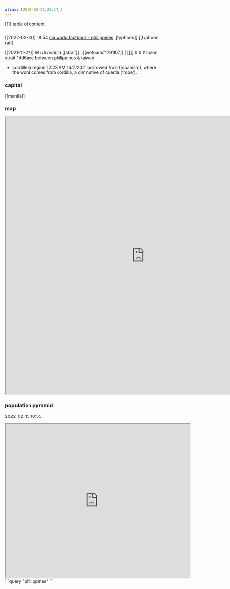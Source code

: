 ```yaml
---
alias: [2022-02-22,20:17,]
---
```

[[]]
table of content
```toc
```
[[2022-02-13]] 18:54
[cia world factbook - philippines](https://www.cia.gov/the-world-factbook/countries/philippines)
[[typhoon]]
[[typhoon rai]]

[[2021-11-22]]  `09:40` _related_ [[strait]] | [[vietnam#^791f07]] | [[]] # # #
luzon strait ^dd6aec
	between philippines & taiwan
- cordillera region 12:23 AM 16/7/2021
borrowed from [[spanish]], where the word comes from cordilla, a diminutive of cuerda ('rope').
### capital
[[manila]]
### map
<iframe src="https://duckduckgo.com/?t=ffab&q=philippines&ia=web&iaxm=about" width="900" height="900" ></iframe>

### population pyramid

2022-02-13 18:55

<iframe src="https://www.populationpyramid.net/philippines/2019/" width="600" height="500" ></iframe>
```query
"philippines"
```